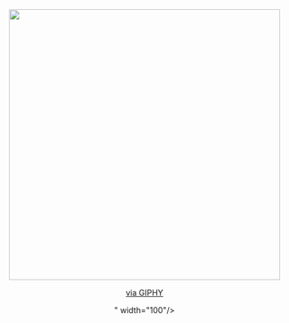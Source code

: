 <div id="header" align="center">
  <img src="<iframe src="https://giphy.com/embed/o0vwzuFwCGAFO" width="480" height="480" style="" frameBorder="0" class="giphy-embed" allowFullScreen></iframe><p><a href="https://giphy.com/gifs/cat-hacker-webs-o0vwzuFwCGAFO">via GIPHY</a></p>" width="100"/>
</div>
